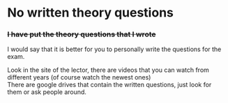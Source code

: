 # No written theory questions

### ~~I have put the theory questions that I wrote~~

I would say that it is better for you to personally write the questions for the exam.

Look in the site of the lector, there are videos that you can watch from different years (of course watch the newest ones) \
There are google drives that contain the written questions, just look for them or ask people around.

